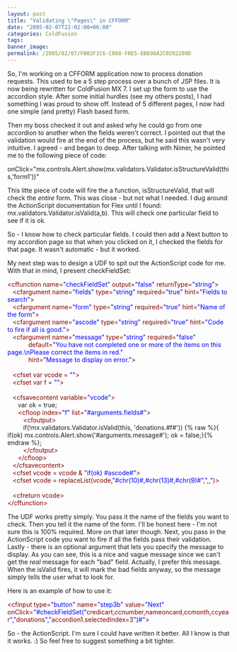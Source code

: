 ```yaml
---
layout: post
title: "Validating \"Pages\" in CFFORM"
date: "2005-02-07T22:02:00+06:00"
categories: ColdFusion 
tags: 
banner_image: 
permalink: /2005/02/07/F002F1C6-C060-F0E5-EB698A2C0202209D
---
```


So, I'm working on a CFFORM application now to process donation requests. This used to be a 5 step process over a bunch of JSP files. It is now being rewritten for ColdFusion MX 7.  I set up the form to use the accordion style. After some initial hurdles (see my others posts), I had something I was proud to show off. Instead of 5 different pages, I now had one simple (and pretty) Flash based form.

Then my boss checked it out and asked why he could go from one accordion to another when the fields weren't correct. I pointed out that the validation would fire at the end of the process, but he said this wasn't very intuitive. I agreed - and began to deep. After talking with Nimer, he pointed me to the following piece of code:

onClick="mx.controls.Alert.show(mx.validators.Validator.isStructureValid(this,'form1'))"

This litte piece of code will fire the a function, isStructureValid, that will check the <i>entire</i> form. This was close - but not what I needed. I dug around the ActionScript documentation for Flex until I found: mx.validators.Validator.isValid(a,b). This will check one particular field to see if it is ok.

So - I know how to check particular fields. I could then add a Next button to my accordion page so that when you clicked on it, I checked the fields for that page. It wasn't automatic - but it worked. 

My next step was to design a UDF to spit out the ActionScript code for me. With that in mind, I present checkFieldSet:

<div class="code"><FONT COLOR=MAROON>&lt;cffunction name=<FONT COLOR=BLUE>"checkFieldSet"</FONT> output=<FONT COLOR=BLUE>"false"</FONT> returnType=<FONT COLOR=BLUE>"string"</FONT>&gt;</FONT><br>
&nbsp;&nbsp;&nbsp;<FONT COLOR=MAROON>&lt;cfargument name=<FONT COLOR=BLUE>"fields"</FONT> type=<FONT COLOR=BLUE>"string"</FONT> required=<FONT COLOR=BLUE>"true"</FONT> hint=<FONT COLOR=BLUE>"Fields to search"</FONT>&gt;</FONT><br>
&nbsp;&nbsp;&nbsp;<FONT COLOR=MAROON>&lt;cfargument name=<FONT COLOR=BLUE>"form"</FONT> type=<FONT COLOR=BLUE>"string"</FONT> required=<FONT COLOR=BLUE>"true"</FONT> hint=<FONT COLOR=BLUE>"Name of the form"</FONT>&gt;</FONT><br>
&nbsp;&nbsp;&nbsp;<FONT COLOR=MAROON>&lt;cfargument name=<FONT COLOR=BLUE>"ascode"</FONT> type=<FONT COLOR=BLUE>"string"</FONT> required=<FONT COLOR=BLUE>"true"</FONT> hint=<FONT COLOR=BLUE>"Code to fire if all is good."</FONT>&gt;</FONT><br>
&nbsp;&nbsp;&nbsp;<FONT COLOR=MAROON>&lt;cfargument name=<FONT COLOR=BLUE>"message"</FONT> type=<FONT COLOR=BLUE>"string"</FONT> required=<FONT COLOR=BLUE>"false"</FONT> <br>
&nbsp;&nbsp;&nbsp;&nbsp;&nbsp;&nbsp;&nbsp;&nbsp;&nbsp;&nbsp;&nbsp;&nbsp;default=<FONT COLOR=BLUE>"You have not completed one or more of the items on this page.\nPlease correct the items in red."</FONT> <br>
&nbsp;&nbsp;&nbsp;&nbsp;&nbsp;&nbsp;&nbsp;&nbsp;&nbsp;&nbsp;&nbsp;&nbsp;hint=<FONT COLOR=BLUE>"Message to display on error."</FONT>&gt;</FONT><br>
&nbsp;&nbsp;&nbsp;&nbsp;&nbsp;&nbsp;&nbsp;&nbsp;&nbsp;&nbsp;&nbsp;&nbsp;<br>
&nbsp;&nbsp;&nbsp;<FONT COLOR=MAROON>&lt;cfset var vcode = <FONT COLOR=BLUE>""</FONT>&gt;</FONT><br>
&nbsp;&nbsp;&nbsp;<FONT COLOR=MAROON>&lt;cfset var f = <FONT COLOR=BLUE>""</FONT>&gt;</FONT><br>
&nbsp;&nbsp;&nbsp;&nbsp;&nbsp;&nbsp;&nbsp;&nbsp;&nbsp;&nbsp;&nbsp;&nbsp;&nbsp;&nbsp;&nbsp;<br>
&nbsp;&nbsp;&nbsp;<FONT COLOR=MAROON>&lt;cfsavecontent variable=<FONT COLOR=BLUE>"vcode"</FONT>&gt;</FONT><br>
&nbsp;&nbsp;&nbsp;&nbsp;&nbsp;&nbsp;var ok = true;<br>
&nbsp;&nbsp;&nbsp;&nbsp;&nbsp;&nbsp;<FONT COLOR=MAROON>&lt;cfloop index=<FONT COLOR=BLUE>"f"</FONT> list=<FONT COLOR=BLUE>"#arguments.fields#"</FONT>&gt;</FONT><br>
&nbsp;&nbsp;&nbsp;&nbsp;&nbsp;&nbsp;&nbsp;&nbsp;&nbsp;<FONT COLOR=MAROON>&lt;cfoutput&gt;</FONT><br>
&nbsp;&nbsp;&nbsp;&nbsp;&nbsp;&nbsp;&nbsp;&nbsp;&nbsp;if(!mx.validators.Validator.isValid(this, 'donations.#f#')) {% raw %}{ if(ok) mx.controls.Alert.show('#arguments.message#'); ok = false;}{% endraw %};<br>
&nbsp;&nbsp;&nbsp;&nbsp;&nbsp;&nbsp;&nbsp;&nbsp;&nbsp;<FONT COLOR=MAROON>&lt;/cfoutput&gt;</FONT><br>
&nbsp;&nbsp;&nbsp;&nbsp;&nbsp;&nbsp;<FONT COLOR=MAROON>&lt;/cfloop&gt;</FONT><br>
&nbsp;&nbsp;&nbsp;<FONT COLOR=MAROON>&lt;/cfsavecontent&gt;</FONT><br>
&nbsp;&nbsp;&nbsp;<FONT COLOR=MAROON>&lt;cfset vcode = vcode & <FONT COLOR=BLUE>"if(ok) #ascode#"</FONT>&gt;</FONT>&nbsp;&nbsp;&nbsp;<br>
&nbsp;&nbsp;&nbsp;<FONT COLOR=MAROON>&lt;cfset vcode = replaceList(vcode,<FONT COLOR=BLUE>"#chr(<FONT COLOR=BLUE>10</FONT>)#,#chr(<FONT COLOR=BLUE>13</FONT>)#,#chr(<FONT COLOR=BLUE>9</FONT>)#"</FONT>,<FONT COLOR=BLUE>",,"</FONT>)&gt;</FONT><br>
&nbsp;&nbsp;&nbsp;<br>
&nbsp;&nbsp;&nbsp;<FONT COLOR=MAROON>&lt;cfreturn vcode&gt;</FONT>&nbsp;&nbsp;&nbsp;&nbsp;&nbsp;&nbsp;<br>
<FONT COLOR=MAROON>&lt;/cffunction&gt;</FONT></div>

The UDF works pretty simply. You pass it the name of the fields you want to check. Then you tell it the name of the form. I'll be honest here - I'm not sure this is 100% required. More on that later though. Next, you pass in the ActionScript code you want to fire if all the fields pass their validation. Lastly - there is an optional argument that lets you specify the message to display. As you can see, this is a nice and vague message since we can't get the <i>real</i> message for each "bad" field. Actually, I prefer this message. When the isValid fires, it will mark the bad fields anyway, so the message simply tells the user what to look for.

Here is an example of how to use it:

<div class="code"><FONT COLOR=MAROON>&lt;cfinput type=<FONT COLOR=BLUE>"button"</FONT> name=<FONT COLOR=BLUE>"step3b"</FONT> value=<FONT COLOR=BLUE>"Next"</FONT> onClick=<FONT COLOR=BLUE>"#checkFieldSet("</FONT>credicart,ccnumber,nameoncard,ccmonth,ccyear<FONT COLOR=BLUE>","</FONT>donations<FONT COLOR=BLUE>","</FONT>accordion1.selectedIndex=3<FONT COLOR=BLUE>")#"</FONT>&gt;</FONT></div>

So - the ActionScript. I'm sure I could have written it better. All I know is that it works. :) So feel free to suggest something a bit tighter.
